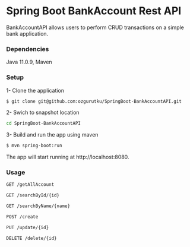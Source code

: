 # Spring Boot BankAccount Rest API

BankAccountAPI allows users to perform CRUD transactions on a simple bank application.

### Dependencies
Java 11.0.9, Maven

### Setup
1- Clone the application
```sh
$ git clone git@github.com:ozgurutku/SpringBoot-BankAccountAPI.git
```
2- Swich to snapshot location
```sh
cd SpringBoot-BankAccountAPI
```
3- Build and run the app using maven
```sh
$ mvn spring-boot:run
```
The app will start running at http://localhost:8080.

### Usage
```sh
GET /getAllAccount

GET /searchById/{id}

GET /searchByName/{name}

POST /create

PUT /update/{id}

DELETE /delete/{id}
```